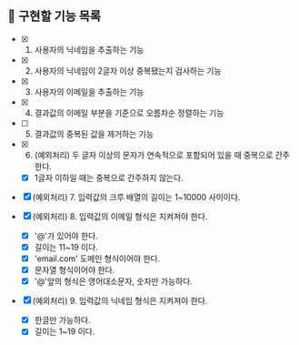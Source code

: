 ## 📌 구현할 기능 목록

- [x] 1. 사용자의 닉네임을 추출하는 기능
- [x] 2. 사용자의 닉네임이 2글자 이상 중복됐는지 검사하는 기능
- [x] 3. 사용자의 이메일을 추출하는 기능
- [x] 4. 결과값의 이메일 부분을 기준으로 오름차순 정렬하는 기능
- [ ] 5. 결과값의 중복된 값을 제거하는 기능
- [x] 6. (예외처리) 두 글자 이상의 문자가 연속적으로 포함되어 있을 때 중복으로 간주한다.

  - [x] 1글자 이하일 때는 중복으로 간주하지 않는다.

- [x] (예외처리) 7. 입력값의 크루 배열의 길이는 1~10000 사이이다.
- [x] (예외처리) 8. 입력값의 이메일 형식은 지켜져야 한다.

  - [x] '@'가 있어야 한다.
  - [x] 길이는 11~19 이다.
  - [x] 'email.com' 도메인 형식이어야 한다.
  - [x] 문자열 형식이어야 한다.
  - [x] '@'앞의 형식은 영어대소문자, 숫자만 가능하다.

- [x] (예외처리) 9. 입력값의 닉네임 형식은 지켜져야 한다.

  - [x] 한글만 가능하다.
  - [x] 길이는 1~19 이다.
